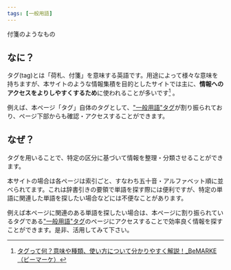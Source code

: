 ```yaml
---
tags: [一般用語]
---
```


付箋のようなもの

## なに？

タグ(tag)とは「荷札、付箋」を意味する英語です。用途によって様々な意味を持ちますが、本サイトのような情報集積を目的としたサイトでは主に、**情報へのアクセスをよりしやすくするため**に使われることが多いです[^1] 。

例えば、本ページ「タグ」自体のタグとして、["一般用語"タグ](/docs/tags/一般用語)が割り振られており、ページ下部からも確認・アクセスすることができます。

## なぜ？

タグを用いることで、特定の区分に基づいて情報を整理・分類させることができます。

本サイトの場合は各ページは索引ごと、すなわち五十音・アルファベット順に並べられてます。これは辞書引きの要領で単語を探す際には便利ですが、特定の単語に関連した単語を探したい場合などには不便なことがあります。

例えば本ページに関連のある単語を探したい場合は、本ページに割り振られているタグである["一般用語"タグ](/docs/tags/一般用語)のページにアクセスすることで効率良く情報を探すことができます。是非、活用してみて下さい。

[^1]: [タグって何？意味や種類、使い方について分かりやすく解説！_BeMARKE（ビーマーケ）](https://be-marke.jp/articles/knowhow-tag-eyecatch)